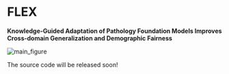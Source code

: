 # FLEX
**Knowledge-Guided Adaptation of Pathology Foundation Models Improves Cross-domain Generalization and Demographic Fairness**

![main_figure](fig/main_v14.png)

The source code will be released soon!
